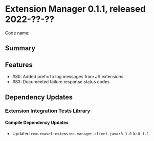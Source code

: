 # Extension Manager 0.1.1, released 2022-??-??

Code name:

## Summary

## Features

* #80: Added prefix to log messages from JS extensions
* #83: Documented failure response status codes

## Dependency Updates

### Extension Integration Tests Library

#### Compile Dependency Updates

* Updated `com.exasol:extension-manager-client-java:0.1.0` to `0.1.1`
